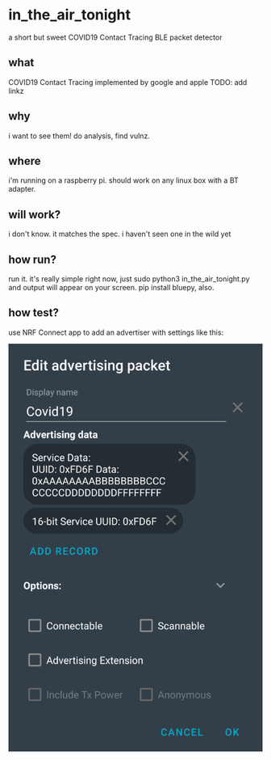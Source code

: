 # in_the_air_tonight
a short but sweet COVID19 Contact Tracing BLE packet detector
## what
COVID19 Contact Tracing implemented by google and apple TODO: add linkz
## why
i want to see them! do analysis, find vulnz.
## where
i'm running on a raspberry pi. should work on any linux box with a BT adapter.
## will work?
i don't know. it matches the spec. i haven't seen one in the wild yet
## how run?
run it. it's really simple right now, just sudo python3 in_the_air_tonight.py and output will appear on your screen. pip install bluepy, also.
## how test?
use NRF Connect app to add an advertiser with settings like this:

![NRF Connect](img/nrf_connect_covid19.png)
